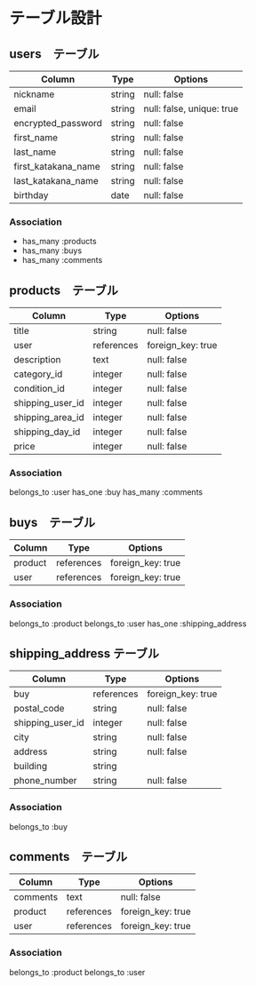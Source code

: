 # テーブル設計

## users　テーブル

| Column              | Type    | Options                   |
| ------------------- | ------- | -------------             |
| nickname            | string  | null: false               |
| email               | string  | null: false, unique: true |
| encrypted_password  | string  | null: false               |
| first_name          | string  | null: false               |
| last_name           | string  | null: false               |
| first_katakana_name | string  | null: false               |
| last_katakana_name  | string  | null: false               |
| birthday            | date    | null: false               |

### Association

- has_many :products
- has_many :buys
- has_many :comments

## products　テーブル

| Column           | Type         | Options           |
| ---------------- | ------------ | ----------------- |
| title            | string       | null: false       |
| user             | references   | foreign_key: true |
| description      | text         | null: false       |
| category_id      | integer      | null: false       |
| condition_id     | integer      | null: false       |
| shipping_user_id | integer      | null: false       |
| shipping_area_id | integer      | null: false       |
| shipping_day_id  | integer      | null: false       |
| price            | integer      | null: false       |

### Association

belongs_to :user
has_one    :buy
has_many :comments 

## buys　テーブル

| Column             | Type       | Options           |
| ------------------ | ---------- | ----------------- |
| product            | references | foreign_key: true |
| user               | references | foreign_key: true |

### Association

belongs_to :product
belongs_to :user
has_one :shipping_address

## shipping_address テーブル

| Column           | Type       | Options           |
| ---------------- | ---------- | ----------------- |
| buy              | references | foreign_key: true |
| postal_code      | string     | null: false       |
| shipping_user_id | integer    | null: false       |
| city             | string     | null: false       |
| address          | string     | null: false       |
| building         | string     |                   |
| phone_number     | string     | null: false       |

### Association

belongs_to :buy

## comments　テーブル

| Column           | Type       | Options           |
| ---------------- | ---------- | ----------------- |
| comments         | text       | null: false       |
| product          | references | foreign_key: true |
| user             | references | foreign_key: true |

### Association

belongs_to :product
belongs_to :user